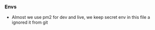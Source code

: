 ### Envs
- Almost we use pm2 for dev and live, we keep secret env in this file a ignored it from git
